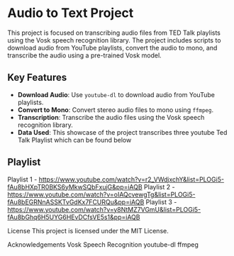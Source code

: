 # Audio to Text Project

This project is focused on transcribing audio files from TED Talk playlists using the Vosk speech recognition library. The project includes scripts to download audio from YouTube playlists, convert the audio to mono, and transcribe the audio using a pre-trained Vosk model.

## Key Features

- **Download Audio**: Use `youtube-dl` to download audio from YouTube playlists.
- **Convert to Mono**: Convert stereo audio files to mono using `ffmpeg`.
- **Transcription**: Transcribe the audio files using the Vosk speech recognition library.
- **Data Used**: This showcase of the project transcribes three youtube Ted Talk Playlist which can be found below

  
## Playlist
  Playlist 1 - https://www.youtube.com/watch?v=r2_VWdjxchY&list=PLOGi5-fAu8bHXpTR0BKS6yMkwSQbFxujG&pp=iAQB
  Playlist 2 - https://www.youtube.com/watch?v=oIAQcvewgTg&list=PLOGi5-fAu8bEGRNnASSKTvGdKx7FCURQu&pp=iAQB
  Playlist 3 - https://www.youtube.com/watch?v=y8NtMZ7VGmU&list=PLOGi5-fAu8bGhq6H5UYG6HEvDCfsVE5s1&pp=iAQB

  License
This project is licensed under the MIT License.

Acknowledgements
Vosk Speech Recognition
youtube-dl
ffmpeg

